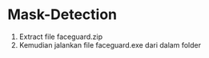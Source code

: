 # Mask-Detection
1. Extract file faceguard.zip
2. Kemudian jalankan file faceguard.exe dari dalam folder
